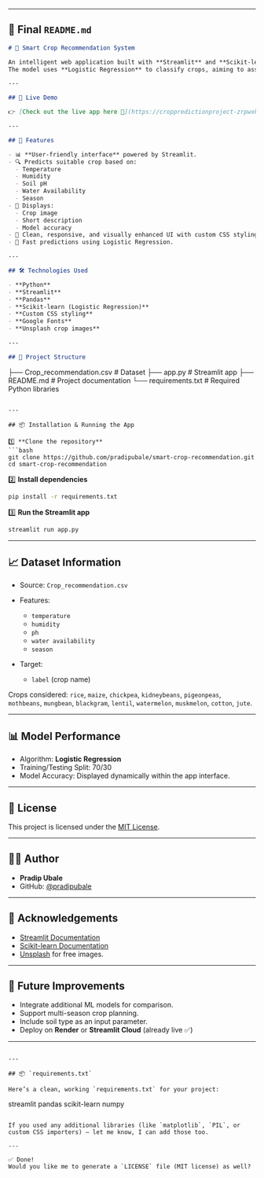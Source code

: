 
---

## 📄 Final `README.md`

```markdown
# 🌾 Smart Crop Recommendation System

An intelligent web application built with **Streamlit** and **Scikit-learn** that predicts the most suitable crop to cultivate based on environmental parameters like **temperature**, **humidity**, **soil pH**, **water availability**, and **season**.  
The model uses **Logistic Regression** to classify crops, aiming to assist farmers and agricultural planners in making informed crop selection decisions.

---

## 📸 Live Demo

👉 [Check out the live app here 🚀](https://croppredictionproject-zrpwxkqjfofbubenatkjvi.streamlit.app/)

---

## 📖 Features

- 📊 **User-friendly interface** powered by Streamlit.
- 🔍 Predicts suitable crop based on:
  - Temperature
  - Humidity
  - Soil pH
  - Water Availability
  - Season
- 🌸 Displays:
  - Crop image
  - Short description
  - Model accuracy
- 🎨 Clean, responsive, and visually enhanced UI with custom CSS styling.
- 🚀 Fast predictions using Logistic Regression.

---

## 🛠️ Technologies Used

- **Python**
- **Streamlit**
- **Pandas**
- **Scikit-learn (Logistic Regression)**
- **Custom CSS styling**
- **Google Fonts**
- **Unsplash crop images**

---

## 📂 Project Structure

```

├── Crop\_recommendation.csv      # Dataset
├── app.py                       # Streamlit app
├── README.md                    # Project documentation
└── requirements.txt             # Required Python libraries

````

---

## 📦 Installation & Running the App

1️⃣ **Clone the repository**
```bash
git clone https://github.com/pradipubale/smart-crop-recommendation.git
cd smart-crop-recommendation
````

2️⃣ **Install dependencies**

```bash
pip install -r requirements.txt
```

3️⃣ **Run the Streamlit app**

```bash
streamlit run app.py
```

---

## 📈 Dataset Information

* Source: `Crop_recommendation.csv`
* Features:

  * `temperature`
  * `humidity`
  * `ph`
  * `water availability`
  * `season`
* Target:

  * `label` (crop name)

Crops considered:
`rice`, `maize`, `chickpea`, `kidneybeans`, `pigeonpeas`, `mothbeans`, `mungbean`, `blackgram`, `lentil`, `watermelon`, `muskmelon`, `cotton`, `jute`.

---

## 📊 Model Performance

* Algorithm: **Logistic Regression**
* Training/Testing Split: 70/30
* Model Accuracy: Displayed dynamically within the app interface.

---

## 📜 License

This project is licensed under the [MIT License](LICENSE).

---

## 👨‍💻 Author

* **Pradip Ubale**
* GitHub: [@pradipubale](https://github.com/pradipubale)

---

## 🌟 Acknowledgements

* [Streamlit Documentation](https://docs.streamlit.io/)
* [Scikit-learn Documentation](https://scikit-learn.org/stable/)
* [Unsplash](https://unsplash.com/) for free images.

---

## 🚀 Future Improvements

* Integrate additional ML models for comparison.
* Support multi-season crop planning.
* Include soil type as an input parameter.
* Deploy on **Render** or **Streamlit Cloud** (already live ✅)

---

```

---

## 📦 `requirements.txt`

Here’s a clean, working `requirements.txt` for your project:

```

streamlit
pandas
scikit-learn
numpy

```

If you used any additional libraries (like `matplotlib`, `PIL`, or custom CSS importers) — let me know, I can add those too.

---

✅ Done!  
Would you like me to generate a `LICENSE` file (MIT license) as well?
```
